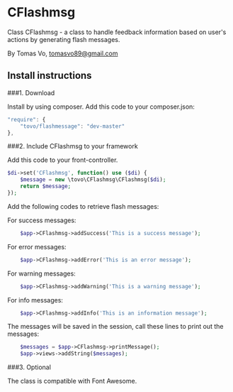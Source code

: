 CFlashmsg
=========

Class CFlashmsg - a class to handle feedback information based on user's actions by generating
flash messages.

By Tomas Vo, 
tomasvo89@gmail.com


Install instructions
---------------------------

###1. Download

Install by using composer. Add this code to your composer.json:

```javascript
"require": {
    "tovo/flashmessage": "dev-master"
},
```

###2. Include CFlashmsg to your framework

Add this code to your front-controller.

```php
$di->set('CFlashmsg', function() use ($di) { 
    $message = new \tovo\CFlashmsg\CFlashmsg($di);  
    return $message; 
}); 
```

Add the following codes to retrieve flash messages:

For success messages:
```php
    $app->CFlashmsg->addSuccess('This is a success message'); 
```

For error messages:
```php
    $app->CFlashmsg->addError('This is an error message'); 
```

For warning messages:
```php
    $app->CFlashmsg->addWarning('This is a warning message'); 
```

For info messages:
```php
    $app->CFlashmsg->addInfo('This is an information message'); 
```
   
The messages will be saved in the session, call these lines to print out the messages:
    
```php
    $messages = $app->CFlashmsg->printMessage();
    $app->views->addString($messages);
```

###3. Optional

The class is compatible with Font Awesome.
